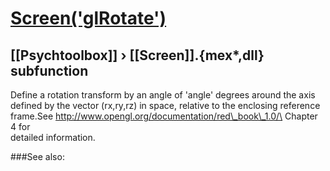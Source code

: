 # [Screen('glRotate')](Screen-glRotate) 
## [[Psychtoolbox]] &#8250; [[Screen]].{mex*,dll} subfunction


Define a rotation transform by an angle of 'angle' degrees around the axis  
defined by the vector (rx,ry,rz) in space, relative to the enclosing reference  
frame.See <http://www.opengl.org/documentation/red\_book\_1.0/\> Chapter 4 for  
detailed information.  


###See also:

